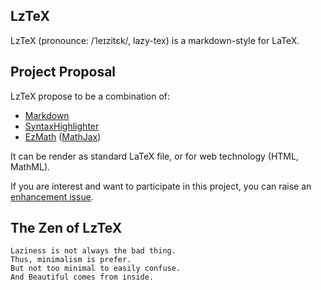 LzTeX
-----

LzTeX (pronounce: /ˈleɪzitɛk/, lazy-tex) is a markdown-style for LaTeX.

Project Proposal
----------------

LzTeX propose to be a combination of:

- [Markdown](http://daringfireball.net/projects/markdown/)
- [SyntaxHighlighter](http://alexgorbatchev.com/SyntaxHighlighter/)
- [EzMath](http://code.google.com/p/ezmath/) ([MathJax](http://www.mathjax.org/))

It can be render as standard LaTeX file, or for web technology (HTML, MathML).

If you are interest and want to participate in this project, you can raise an [enhancement issue](https://github.com/neizod/LzTeX/Issues).

The Zen of LzTeX
----------------

    Laziness is not always the bad thing.
    Thus, minimalism is prefer.
    But not too minimal to easily confuse.
    And Beautiful comes from inside.
